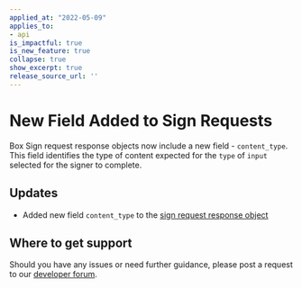 ```yaml
---
applied_at: "2022-05-09"
applies_to: 
- api
is_impactful: true
is_new_feature: true
collapse: true
show_excerpt: true
release_source_url: ''
---
```


# New Field Added to Sign Requests

Box Sign request response objects now include a new field - `content_type`. This field identifies the type of content expected for the `type` of `input` selected for the signer to complete.

<!-- more -->

## Updates
* Added new field `content_type` to the [sign request response object][2]

## Where to get support

Should you have any issues or need further guidance, please post a request to
our [developer forum][1].

[1]: https://support.box.com/hc/en-us/community/topics/360001932973-Platform-and-Developer-Forum
[2]: r://sign-request/#param-signers-inputs-content_type
